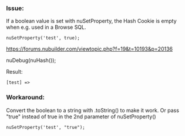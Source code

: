 ### Issue: 

If a boolean value is set with nuSetProperty, the Hash Cookie is empty when e.g. used in a Browse SQL.

```
nuSetProperty('test', true);
```

https://forums.nubuilder.com/viewtopic.php?f=19&t=10193&p=20136

nuDebug(nuHash());

Result:   
```
[test] => 
```


### Workaround:

Convert the boolean to a string with .toString() to make it work. Or pass "true" instead of true in the 2nd parameter of nuSetProperty()

```
nuSetProperty('test', "true");
```

